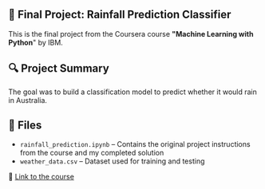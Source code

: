 ## 📝 Final Project: Rainfall Prediction Classifier
This is the final project from the Coursera course **"Machine Learning with Python**" by IBM.

## 🔍 Project Summary
The goal was to build a classification model to predict whether it would rain in Australia.

## 📁 Files
- `rainfall_prediction.ipynb` – Contains the original project instructions from the course and my completed solution
- `weather_data.csv` – Dataset used for training and testing

🔗 [Link to the course](https://www.coursera.org/learn/machine-learning-with-python)
